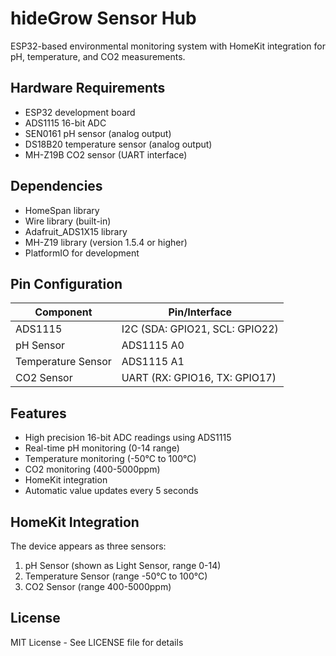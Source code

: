 # hideGrow Sensor Hub

ESP32-based environmental monitoring system with HomeKit integration for pH, temperature, and CO2 measurements.

## Hardware Requirements

- ESP32 development board
- ADS1115 16-bit ADC
- SEN0161 pH sensor (analog output)
- DS18B20 temperature sensor (analog output)
- MH-Z19B CO2 sensor (UART interface)


## Dependencies

- HomeSpan library
- Wire library (built-in)
- Adafruit_ADS1X15 library
- MH-Z19 library (version 1.5.4 or higher)
- PlatformIO for development

## Pin Configuration

| Component | Pin/Interface |
|-----------|--------------|
| ADS1115 | I2C (SDA: GPIO21, SCL: GPIO22) |
| pH Sensor | ADS1115 A0 |
| Temperature Sensor | ADS1115 A1 |
| CO2 Sensor | UART (RX: GPIO16, TX: GPIO17) |

## Features

- High precision 16-bit ADC readings using ADS1115
- Real-time pH monitoring (0-14 range)
- Temperature monitoring (-50°C to 100°C)
- CO2 monitoring (400-5000ppm)
- HomeKit integration
- Automatic value updates every 5 seconds

## HomeKit Integration

The device appears as three sensors:
1. pH Sensor (shown as Light Sensor, range 0-14)
2. Temperature Sensor (range -50°C to 100°C)
3. CO2 Sensor (range 400-5000ppm)

## License

MIT License - See LICENSE file for details
